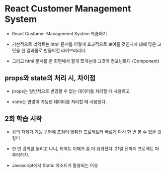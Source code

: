 # React Customer Management System

- React Customer Management System 학습하기

- 기본적으로 리액트는 html 문서를 어떻게 효과적으로 보여줄 것인지에 대해 많은 고민을 한 결과물로 만들어진 라이브러리다.

- 그리고 html 문서를 한 화면에서 잘게 쪼개는데 그것이 컴포넌트다 (Component)

## props와 state의 처리 시, 차이점

- props는 일반적으로 변경할 수 없는 데이터를 처리할 때 사용하고

- state는 변경이 가능한 데이터를 처리할 때 사용한다.

## 2회 학습 시작

- 강의 자체가 기능 구현에 초점이 맞춰진 프로젝트라 빠르게 다시 한 번 볼 수 있을 것 같다

- 한 번 강의를 돌리고 나니, 리액트 이해가 좀 더 쉬워졌다. 21일 전까지 프로젝트 마무리하자.

- Javascript에서 Static 메소드가 활용되는 이유
